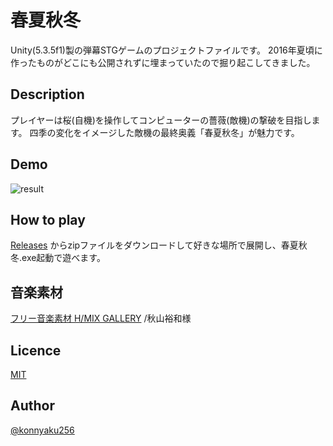 春夏秋冬
====

Unity(5.3.5f1)製の弾幕STGゲームのプロジェクトファイルです。
2016年夏頃に作ったものがどこにも公開されずに埋まっていたので掘り起こしてきました。

## Description
プレイヤーは桜(自機)を操作してコンピューターの薔薇(敵機)の撃破を目指します。
四季の変化をイメージした敵機の最終奥義「春夏秋冬」が魅力です。

## Demo
![result](https://github.com/konnyaku256/shunkashuutou/blob/demo/shunkashuutou-demo.gif)

## How to play
[Releases](https://twitter.com/konnyaku256)
からzipファイルをダウンロードして好きな場所で展開し、春夏秋冬.exe起動で遊べます。

## 音楽素材
[フリー音楽素材 H/MIX GALLERY](http://www.hmix.net/)
/秋山裕和様

## Licence

[MIT](https://github.com/tcnksm/tool/blob/master/LICENCE)

## Author

[@konnyaku256](https://twitter.com/konnyaku256)
